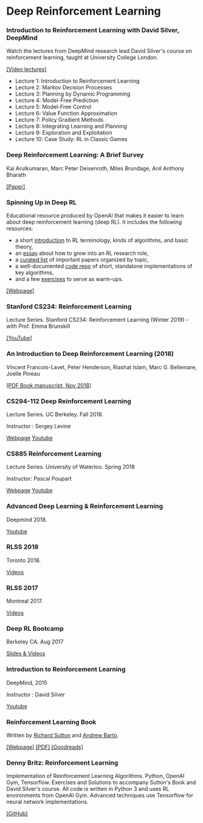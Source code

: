 # Deep Reinforcement Learning

### Introduction to Reinforcement Learning with David Silver, DeepMind
Watch the lectures from DeepMind research lead David Silver's course on reinforcement learning, taught at University College London.

[[Video lectures]](https://www.youtube.com/playlist?list=PLqYmG7hTraZDM-OYHWgPebj2MfCFzFObQ)

- Lecture 1: Introduction to Reinforcement Learning
- Lecture 2: Markov Decision Processes
- Lecture 3: Planning by Dynamic Programming
- Lecture 4: Model-Free Prediction
- Lecture 5: Model-Free Control
- Lecture 6: Value Function Approximation
- Lecture 7: Policy Gradient Methods
- Lecture 8: Integrating Learning and Planning
- Lecture 9: Exploration and Exploitation
- Lecture 10: Case Study: RL in Classic Games

### Deep Reinforcement Learning: A Brief Survey
Kai Arulkumaran, Marc Peter Deisenroth, Miles Brundage, Anil Anthony Bharath

[[Paper]](https://www.gwern.net/docs/rl/2017-arulkumaran.pdf)

### Spinning Up in Deep RL
Educational resource produced by OpenAI that makes it easier to learn about deep reinforcement learning (deep RL). It includes the following resources:

* a short [introduction](https://spinningup.openai.com/en/latest/spinningup/rl_intro.html) to RL terminology, kinds of algorithms, and basic theory,
* an [essay](https://spinningup.openai.com/en/latest/spinningup/spinningup.html) about how to grow into an RL research role,
* a [curated list](https://spinningup.openai.com/en/latest/spinningup/keypapers.html) of important papers organized by topic,
* a well-documented [code repo](https://github.com/openai/spinningup) of short, standalone implementations of key algorithms,
* and a few [exercises](https://spinningup.openai.com/en/latest/spinningup/exercises.html) to serve as warm-ups.

[[Webpage]](https://spinningup.openai.com)

### Stanford CS234: Reinforcement Learning

Lecture Series. Stanford CS234: Reinforcement Learning (Winter 2019)  - with Prof. Emma Brunskill

[[YouTube]](https://www.youtube.com/watch?list=PLoROMvodv4rOSOPzutgyCTapiGlY2Nd8u&v=FgzM3zpZ55o)

### An Introduction to Deep Reinforcement Learning (2018)
Vincent Francois-Lavet, Peter Henderson, Riashat Islam, Marc G. Bellemare, Joelle Pineau

[[PDF Book manuscript, Nov 2018]](https://arxiv.org/abs/1811.12560)

### CS294-112 Deep Reinforcement Learning

Lecture Series. UC Berkeley. Fall 2018. 

Instructor : Sergey Levine

[Webpage](http://rail.eecs.berkeley.edu/deeprlcourse/)
[Youtube](https://www.youtube.com/playlist?list=PLkFD6_40KJIxJMR-j5A1mkxK26gh_qg37)


### CS885 Reinforcement Learning
Lecture Series. University of Waterloo. Spring 2018

Instructor: Pascal Poupart

[Webpage](https://cs.uwaterloo.ca/~ppoupart/teaching/cs885-spring18/)
[Youtube](https://www.youtube.com/playlist?list=PLdAoL1zKcqTXFJniO3Tqqn6xMBBL07EDc)

### Advanced Deep Learning & Reinforcement Learning

Deepmind 2018.

[Youtube](https://www.youtube.com/watch?v=iOh7QUZGyiU&list=PLqYmG7hTraZDNJre23vqCGIVpfZ_K2RZs)

### RLSS 2018
Toronto 2018.

[Videos](http://videolectures.net/DLRLsummerschool2018_toronto/)

### RLSS 2017
Montreal 2017.

[Videos](http://videolectures.net/deeplearning2017_montreal/)

### Deep RL Bootcamp
Berkeley CA. Aug 2017

[Slides & Videos](https://sites.google.com/view/deep-rl-bootcamp/lectures)
 
### Introduction to Reinforcement Learning
DeepMind, 2015

Instructor : David Silver

[Youtube](https://www.youtube.com/watch?v=2pWv7GOvuf0&list=PLqYmG7hTraZDM-OYHWgPebj2MfCFzFObQ)


### Reinforcement Learning Book
Written by [Richard Sutton](http://incompleteideas.net/index.html) and [Andrew Barto](http://www-anw.cs.umass.edu/~barto/). 

[[Webpage]](http://incompleteideas.net/book/the-book-2nd.html) [[PDF]](http://incompleteideas.net/book/RLbook2018.pdf) [[Goodreads]](https://www.goodreads.com/book/show/39813875-reinforcement-learning)

### Denny Britz: Reinforcement Learning
Implementation of Reinforcement Learning Algorithms. Python, OpenAI Gym, Tensorflow. Exercises and Solutions to accompany Sutton's Book and David Silver's course. All code is written in Python 3 and uses RL environments from OpenAI Gym. Advanced techniques use Tensorflow for neural network implementations.

[[GitHub]](https://github.com/dennybritz/reinforcement-learning)
